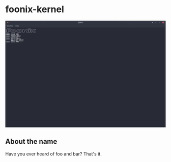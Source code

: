 # foonix-kernel

![foonix running on QEMU](assets/foonix.png)

## About the name

Have you ever heard of foo and bar? That's it.

